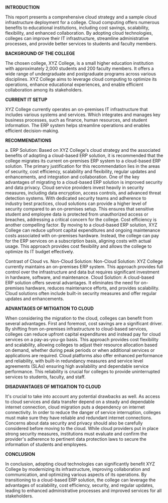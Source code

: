 **INTRODUCTION**

This report presents a comprehensive cloud strategy and a sample cloud infrastructure deployment for a college. Cloud computing offers numerous benefits to educational institutions, including cost savings, scalability, flexibility, and enhanced collaboration. By adopting cloud technologies, colleges can improve their IT infrastructure, streamline administrative processes, and provide better services to students and faculty members.

**BACKGROUND OF THE COLLEGE**

The chosen college, XYZ College, is a small higher education institution with approximately 2,000 students and 200 faculty members. It offers a wide range of undergraduate and postgraduate programs across various disciplines. XYZ College aims to leverage cloud computing to optimize its operations, enhance educational experiences, and enable efficient collaboration among its stakeholders.

**CURRENT IT SETUP**

XYZ College currently operates an on-premises IT infrastructure that includes various systems and services. Which integrates and manages key business processes, such as finance, human resources, and student information. The ERP system helps streamline operations and enables efficient decision-making.

**RECOMMENDATIONS**

a. ERP Solution:
Based on XYZ College's cloud strategy and the associated benefits of adopting a cloud-based ERP solution, it is recommended that the college migrates its current on-premises ERP system to a cloud-based ERP solution. The primary justification for this recommendation lies in the areas of security, cost efficiency, scalability and flexibility, regular updates and enhancements, and integration and collaboration. One of the key advantages of migrating to a cloud-based ERP solution is improved security and data privacy. Cloud service providers invest heavily in security measures, including data encryption, access controls, and advanced threat detection systems. With dedicated security teams and adherence to industry best practices, cloud solutions can provide a higher level of security compared to an on-premises setup. This ensures that sensitive student and employee data is protected from unauthorized access or breaches, addressing a critical concern for the college. Cost efficiency is another compelling factor. By moving to a cloud-based ERP solution, XYZ College can reduce upfront capital expenditures and ongoing maintenance costs associated with on-premises hardware. Instead, the college can pay for the ERP services on a subscription basis, aligning costs with actual usage. This approach provides cost flexibility and allows the college to optimize its IT budget effectively.

Contrast of Cloud vs. Non-Cloud Solution:
Non-Cloud Solution: XYZ College currently maintains an on-premises ERP system. This approach provides full control over the infrastructure and data but requires significant investment in hardware, software, and maintenance.
Cloud Solution: A cloud-based ERP solution offers several advantages. It eliminates the need for on-premises hardware, reduces maintenance efforts, and provides scalability. Cloud solutions often include built-in security measures and offer regular updates and enhancements.


**ADVANTAGES OF MITIGATION TO CLOUD**

When considering the migration to the cloud, colleges can benefit from several advantages. First and foremost, cost savings are a significant driver. By shifting from on-premises infrastructure to cloud-based services, colleges can reduce upfront capital expenditures and instead pay for cloud services on a pay-as-you-go basis. This approach provides cost flexibility and scalability, allowing colleges to adjust their resource allocation based on demand, whether during peak periods or when additional services or applications are required. Cloud platforms also offer enhanced performance and reliability, with built-in redundancy measures and service level agreements (SLAs) ensuring high availability and dependable service performance. This reliability is crucial for colleges to provide uninterrupted services to students, faculty, and staff.

**DISADVANTAGES OF MITIGATION TO CLOUD**

It's crucial to take into account any potential drawbacks as well. As access to cloud services and data transfer depend on a steady and dependable internet connection, cloud migration puts a dependency on internet connectivity. In order to reduce the danger of service interruption, colleges must make sure they have reliable and redundant internet connections. Concerns about data security and privacy should also be carefully considered before moving to the cloud. While cloud providers put in place strong security measures, institutions must evaluate and confirm the provider's adherence to pertinent data protection laws to secure the information of students and employees.


**CONCLUSION**

In conclusion, adopting cloud technologies can significantly benefit XYZ College by modernizing its infrastructure, improving collaboration and communication, and optimizing various aspects of its operations. By transitioning to a cloud-based ERP solution, the college can leverage the advantages of scalability, cost efficiency, security, and regular updates, leading to enhanced administrative processes and improved services for all stakeholders.


